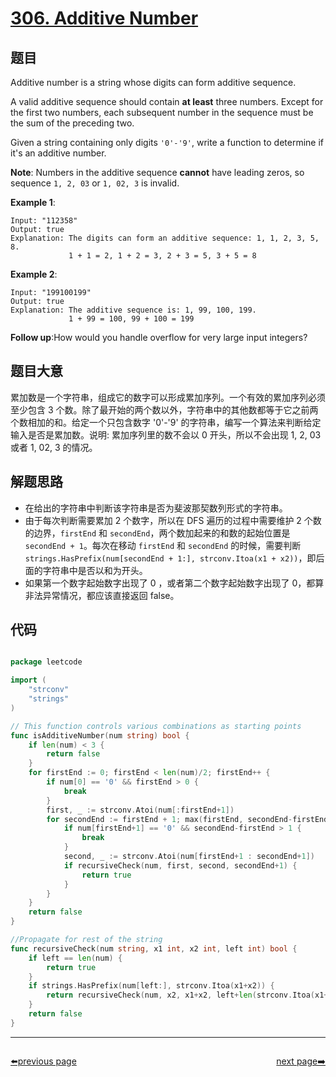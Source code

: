 # [306. Additive Number](https://leetcode.com/problems/additive-number/)


## 题目

Additive number is a string whose digits can form additive sequence.

A valid additive sequence should contain **at least** three numbers. Except for the first two numbers, each subsequent number in the sequence must be the sum of the preceding two.

Given a string containing only digits `'0'-'9'`, write a function to determine if it's an additive number.

**Note**: Numbers in the additive sequence **cannot** have leading zeros, so sequence `1, 2, 03` or `1, 02, 3` is invalid.

**Example 1**:

    Input: "112358"
    Output: true 
    Explanation: The digits can form an additive sequence: 1, 1, 2, 3, 5, 8. 
                 1 + 1 = 2, 1 + 2 = 3, 2 + 3 = 5, 3 + 5 = 8

**Example 2**:

    Input: "199100199"
    Output: true 
    Explanation: The additive sequence is: 1, 99, 100, 199. 
                 1 + 99 = 100, 99 + 100 = 199

**Follow up**:How would you handle overflow for very large input integers?


## 题目大意

累加数是一个字符串，组成它的数字可以形成累加序列。一个有效的累加序列必须至少包含 3 个数。除了最开始的两个数以外，字符串中的其他数都等于它之前两个数相加的和。给定一个只包含数字 '0'-'9' 的字符串，编写一个算法来判断给定输入是否是累加数。说明: 累加序列里的数不会以 0 开头，所以不会出现 1, 2, 03 或者 1, 02, 3 的情况。


## 解题思路

- 在给出的字符串中判断该字符串是否为斐波那契数列形式的字符串。
- 由于每次判断需要累加 2 个数字，所以在 DFS 遍历的过程中需要维护 2 个数的边界，`firstEnd` 和 `secondEnd`，两个数加起来的和数的起始位置是 `secondEnd + 1`。每次在移动 `firstEnd` 和 `secondEnd` 的时候，需要判断 `strings.HasPrefix(num[secondEnd + 1:], strconv.Itoa(x1 + x2))`，即后面的字符串中是否以和为开头。
- 如果第一个数字起始数字出现了 0 ，或者第二个数字起始数字出现了 0，都算非法异常情况，都应该直接返回 false。



## 代码

```go

package leetcode

import (
	"strconv"
	"strings"
)

// This function controls various combinations as starting points
func isAdditiveNumber(num string) bool {
	if len(num) < 3 {
		return false
	}
	for firstEnd := 0; firstEnd < len(num)/2; firstEnd++ {
		if num[0] == '0' && firstEnd > 0 {
			break
		}
		first, _ := strconv.Atoi(num[:firstEnd+1])
		for secondEnd := firstEnd + 1; max(firstEnd, secondEnd-firstEnd) <= len(num)-secondEnd; secondEnd++ {
			if num[firstEnd+1] == '0' && secondEnd-firstEnd > 1 {
				break
			}
			second, _ := strconv.Atoi(num[firstEnd+1 : secondEnd+1])
			if recursiveCheck(num, first, second, secondEnd+1) {
				return true
			}
		}
	}
	return false
}

//Propagate for rest of the string
func recursiveCheck(num string, x1 int, x2 int, left int) bool {
	if left == len(num) {
		return true
	}
	if strings.HasPrefix(num[left:], strconv.Itoa(x1+x2)) {
		return recursiveCheck(num, x2, x1+x2, left+len(strconv.Itoa(x1+x2)))
	}
	return false
}

```



----------------------------------------------
<div style="display: flex;justify-content: space-between;align-items: center;">
<p><a href="https://books.halfrost.com/leetcode/ChapterFour/0300~0399/0304.Range-Sum-Query-2D-Immutable/">⬅️previous page</a></p>
<p><a href="https://books.halfrost.com/leetcode/ChapterFour/0300~0399/0307.Range-Sum-Query-Mutable/">next page➡️</a></p>
</div>
